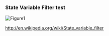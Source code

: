 ### State Variable Filter test

![Figure1](https://raw.github.com/fukuroder/Reaktor_Files/master/state-variable-filter-test/screenshot.png)

http://en.wikipedia.org/wiki/State_variable_filter
